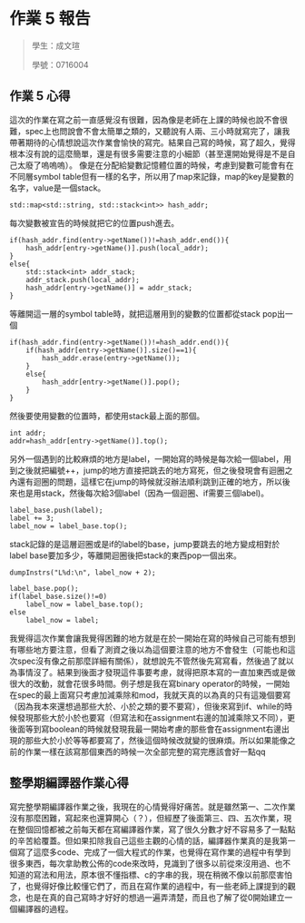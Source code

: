 # 作業 5 報告

> 學生：成文瑄
>
> 學號：0716004

## 作業 5 心得

這次的作業在寫之前一直感覺沒有很難，因為像是老師在上課的時候也說不會很難，spec上也問說會不會太簡單之類的，又聽說有人兩、三小時就寫完了，讓我帶著期待的心情想說這次作業會愉快的寫完。結果自己寫的時候，寫了超久，覺得根本沒有說的這麼簡單，還是有很多需要注意的小細節（甚至還開始覺得是不是自己太廢了嗚嗚嗚）。
像是在分配給變數記憶體位置的時候，考慮到變數可能會有在不同層symbol table但有一樣的名字，所以用了map來記錄，map的key是變數的名字，value是一個stack。

    std::map<std::string, std::stack<int>> hash_addr;

每次變數被宣告的時候就把它的位置push進去。

    if(hash_addr.find(entry->getName())!=hash_addr.end()){
        hash_addr[entry->getName()].push(local_addr);
    }
    else{
        std::stack<int> addr_stack;
        addr_stack.push(local_addr);
        hash_addr[entry->getName()] = addr_stack;
    }
等離開這一層的symbol table時，就把這層用到的變數的位置都從stack pop出一個

    if(hash_addr.find(entry->getName())!=hash_addr.end()){
        if(hash_addr[entry->getName()].size()==1){
            hash_addr.erase(entry->getName());
        }
        else{
            hash_addr[entry->getName()].pop();
        }
    }

然後要使用變數的位置時，都使用stack最上面的那個。

    int addr;
    addr=hash_addr[entry->getName()].top();

另外一個遇到的比較麻煩的地方是label，一開始寫的時候是每次給一個label，用到之後就把編號++，jump的地方直接把跳去的地方寫死，但之後發現會有迴圈之內還有迴圈的問題，這樣它在jump的時候就沒辦法順利跳到正確的地方，所以後來也是用stack，然後每次給3個label（因為一個迴圈、if需要三個label)。

    label_base.push(label);
    label += 3;
    label_now = label_base.top();

stack記錄的是這層迴圈或是if的label的base，jump要跳去的地方變成相對於label base要加多少，等離開迴圈後把stack的東西pop一個出來。

    dumpInstrs("L%d:\n", label_now + 2);

    label_base.pop();
    if(label_base.size()!=0)
        label_now = label_base.top();
    else
        label_now = label; 


我覺得這次作業會讓我覺得困難的地方就是在於一開始在寫的時候自己可能有想到有哪些地方要注意，但看了測資之後以為這個要注意的地方不會發生（可能也和這次spec沒有像之前那麼詳細有關係），就想說先不管然後先寫寫看，然後過了就以為事情沒了。結果到後面才發現這件事要考慮，就得把原本寫的一直加東西或是做很大的改動，就會花很多時間。例子想是我在寫binary operator的時候，一開始在spec的最上面寫只考慮加減乘除和mod，我就天真的以為真的只有這幾個要寫（因為我本來還想過那些大於、小於之類的要不要寫），但後來寫到if、while的時候發現那些大於小於也要寫（但寫法和在assignment右邊的加減乘除又不同），更後面等到寫boolean的時候就發現我最一開始考慮的那些會在assignment右邊出現的那些大於小於等等都要寫了，然後這個時候改就變的很麻煩。所以如果能像之前的作業一樣在該寫那個東西的時候一次全部完整的寫完應該會好一點qq


## 整學期編譯器作業心得

寫完整學期編譯器作業之後，我現在的心情覺得好痛苦。就是雖然第一、二次作業沒有那麼困難，寫起來也還算開心（？），但經歷了後面第三、四、五次作業，現在整個回憶都被之前每天都在寫編譯器作業，寫了很久分數才好不容易多了一點點的辛苦給覆蓋。但如果扣除我自己這些主觀的心情的話，編譯器作業真的是我第一個寫了這麼多code、完成了一個大程式的作業，也覺得在寫作業的過程中有學到很多東西，每次拿助教公佈的code來改時，見識到了很多以前從來沒用過、也不知道的寫法和用法，原本很不懂指標、c的字串的我，現在稍微不像以前那麼害怕了，也覺得好像比較懂它們了，而且在寫作業的過程中，有一些老師上課提到的觀念，也是在真的自己寫時才好好的想過一遍弄清楚，而且也了解了從0開始建立一個編譯器的過程。
